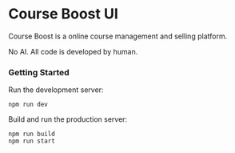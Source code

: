 # Course Boost UI

Course Boost is a online course management and selling platform.

No AI. All code is developed by human.

### Getting Started

Run the development server:

```
npm run dev
```

Build and run the production server:

```
npm run build
npm run start
```
